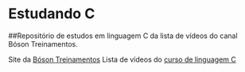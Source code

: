 # Estudando C

##Repositório de estudos em linguagem C da lista de vídeos do canal Bóson Treinamentos.

Site da [Bóson Treinamentos](http://www.bosontreinamentos.com.br/)
Lista de vídeos do [curso de linguagem C](https://www.youtube.com/watch?v=cZRuFwzjJ8E&list=PLucm8g_ezqNqzH7SM0XNjsp25AP0MN82R)
